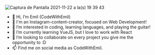 ![Captura de Pantalla 2021-11-22 a la(s) 19 39 43](https://user-images.githubusercontent.com/96463540/150667565-5de87d1b-ffa6-495a-99ef-793c81ef62aa.png)

- 👋 Hi, I’m Emil (CodeWithEmil)
- 🚀 I'm an Instagram-content-creator, focused on Web Development!
- 👀 I’m interested in coding, learning languages, and playing the guitar!
- 🌱 I’m currently learning VueJS, but I love to work with React
- 💞️ I’m looking to collaborate on every project you give me the opportunity to :D
- 📫 Find me on social media as CodeWithEmil.

<!---
CodeWithEmill/CodeWithEmill is a ✨ special ✨ repository because its `README.md` (this file) appears on your GitHub profile.
You can click the Preview link to take a look at your changes.
--->
